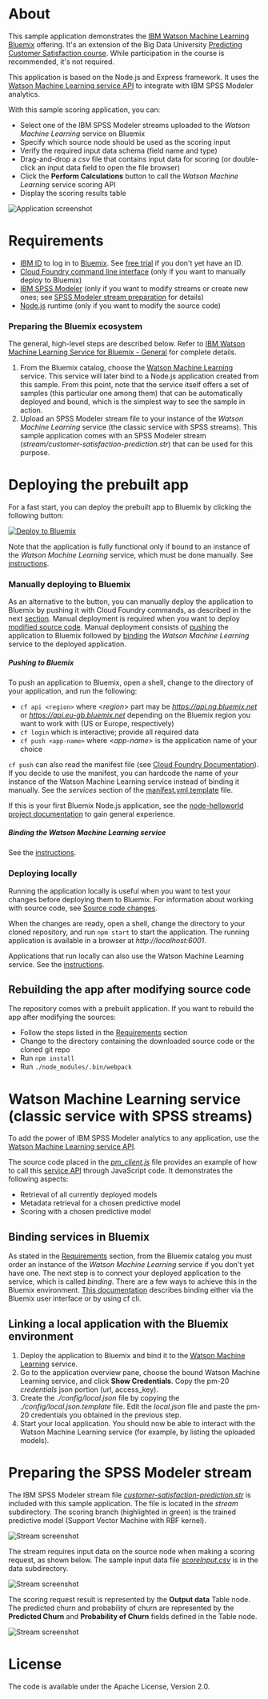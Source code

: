 [ml]: https://console.ng.bluemix.net/catalog/services/ibm-watson-machine-learning/  "ML"
[bm]: https://console.ng.bluemix.net/
[general]: https://github.com/pmservice/drug-selection/blob/master/documentation/IBM%20Watson%20Machine%20Learning%20for%20Bluemix%20-%20General.pdf
[pa-api]: https://console.ng.bluemix.net/docs/services/PredictiveModeling/index-gentopic1.html#pm_service_api

# About
This sample application demonstrates the [IBM Watson Machine Learning][ml] [Bluemix][bm] offering. It's an extension of the Big Data University [Predicting Customer Satisfaction course](https://courses.bigdatauniversity.com/courses/course-v1%3ABigDataUniversity%2BPA0103EN%2B2016/). While participation in the course is recommended, it's not required.

This application is based on the Node.js and Express framework. It uses the [Watson Machine Learning service API](https://console.ng.bluemix.net/docs/services/PredictiveModeling/index-gentopic1.html#pm_service_api) to integrate with IBM SPSS Modeler analytics.

With this sample scoring application, you can:

* Select one of the IBM SPSS Modeler streams uploaded to the *Watson Machine Learning* service on Bluemix
* Specify which source node should be used as the scoring input
* Verify the required input data schema (field name and type)
* Drag-and-drop a *csv* file that contains input data for scoring (or double-click an input data field to open the file browser)
* Click the **Perform Calculations** button to call the *Watson Machine Learning* service scoring API
* Display the scoring results table

![Application screenshot](/doc/app-scr.png)


# Requirements
* [IBM ID](https://www.ibm.com/account/profile/us?page=reg) to log in to [Bluemix][bm]. See [free trial](http://www.ibm.com/developerworks/cloud/library/cl-bluemix-fundamentals-start-your-free-trial/index.html) if you don't yet have an ID.
* [Cloud Foundry command line interface](https://github.com/cloudfoundry/cli/releases) (only if you want to manually deploy to Bluemix)
* [IBM SPSS Modeler](http://ibm.com/tryspss) (only if you want to modify streams or create new ones; see [SPSS Modeler stream preparation](#spss-modeler-stream-preparation) for details)
* [Node.js](https://nodejs.org) runtime (only if you want to modify the source code)

### Preparing the Bluemix ecosystem
The general, high-level steps are described below. Refer to [IBM Watson Machine Learning Service for Bluemix - General][general] for complete details.

1. From the Bluemix catalog, choose the [Watson Machine Learning][ml] service. This service will later bind to a Node.js application created from this sample. From this point, note that the service itself offers a set of samples (this particular one among them) that can be automatically deployed and bound, which is the simplest way to see the sample in action.
2. Upload an SPSS Modeler stream file to your instance of the *Watson Machine Learning* service (the classic service with SPSS streams). This sample application comes with an SPSS Modeler stream (*stream/customer-satisfaction-prediction.str*) that can be used for this purpose.


# Deploying the prebuilt app
For a fast start, you can deploy the prebuilt app to Bluemix by clicking the following button:

[![Deploy to Bluemix](https://bluemix.net/deploy/button.png)](https://bluemix.net/deploy?repository=https://github.com/pmservice/customer-satisfaction-prediction)

Note that the application is fully functional only if bound to an instance of the *Watson Machine Learning* service, which must be done manually. See [instructions](#binding-services-in-bluemix).

### Manually deploying to Bluemix
As an alternative to the button, you can manually deploy the application to Bluemix by pushing it with Cloud Foundry commands, as described in the next [section](#push-to-bluemix). Manual deployment is required when you want to deploy [modified source code](#source-code-changes). Manual deployment consists of [pushing](#push-to-bluemix) the application to Bluemix followed by [binding](#binding-services-in-bluemix) the *Watson Machine Learning* service to the deployed application.

##### Pushing to Bluemix
To push an application to Bluemix, open a shell, change to the directory of your application, and run the following:

* `cf api <region>` where <*region*> part may be *https://api.ng.bluemix.net* or *https://api.eu-gb.bluemix.net* depending on the Bluemix region you want to work with (US or Europe, respectively)
* `cf login` which is interactive; provide all required data
* `cf push <app-name>` where <*app-name*> is the application name of your choice

`cf push` can also read the manifest file (see [Cloud Foundry Documentation](http://docs.cloudfoundry.org/devguide/deploy-apps/manifest.html)). If you decide to use the manifest, you can hardcode the name of your instance of the Watson Machine Learning service instead of binding it manually. See the *services* section of the [manifest.yml.template](manifest.yml.template) file.

If this is your first Bluemix Node.js application, see the [node-helloworld project documentation](https://github.com/IBM-Bluemix/node-helloworld) to gain general experience.

##### Binding the Watson Machine Learning service
See the [instructions](#binding-services-in-bluemix).

### Deploying locally
Running the application locally is useful when you want to test your changes before deploying them to Bluemix. For information about working with source code, see [Source code changes](#source-code-changes).

When the changes are ready, open a shell, change the directory to your cloned repository, and run `npm start` to start the application. The running application is available in a browser at *http://localhost:6001*.

Applications that run locally can also use the Watson Machine Learning service. See the [instructions](#link-local-application-with-the-bluemix-environment).

## Rebuilding the app after modifying source code
The repository comes with a prebuilt application. If you want to rebuild the app after modifying the sources:

* Follow the steps listed in the [Requirements](#requirements) section
* Change to the directory containing the downloaded source code or the cloned git repo
* Run `npm install`
* Run `./node_modules/.bin/webpack`


# Watson Machine Learning service (classic service with SPSS streams)
To add the power of IBM SPSS Modeler analytics to any application, use the [Watson Machine Learning service API][pa-api].

The source code placed in the *[pm_client.js](server/pm_client.js)* file provides an example of how to call this [service API][pa-api] through JavaScript code. It demonstrates the following aspects:

* Retrieval of all currently deployed models
* Metadata retrieval for a chosen predictive model
* Scoring with a chosen predictive model


## Binding services in Bluemix
As stated in the [Requirements](#requirements) section, from the Bluemix catalog you must order an instance of the *Watson Machine Learning* service if you don't yet have one. The next step is to connect your deployed application to the service, which is called *binding*. There are a few ways to achieve this in the Bluemix environment. [This documentation](https://console.ng.bluemix.net/docs/cfapps/ee.html) describes binding either via the Bluemix user interface or by using cf cli.

## Linking a local application with the Bluemix environment
1. Deploy the application to Bluemix and bind it to the [Watson Machine Learning][ml] service.
2. Go to the application overview pane, choose the bound Watson Machine Learning service, and click **Show Credentials**. Copy the pm-20 *credentials* json portion (url, access_key).
3. Create the *./config/local.json* file by copying the *./config/local.json.template* file. Edit the *local.json* file and paste the pm-20 credentials you obtained in the previous step.
4. Start your local application. You should now be able to interact with the Watson Machine Learning service (for example, by listing the uploaded models).


# Preparing the SPSS Modeler stream
The IBM SPSS Modeler stream file *[customer-satisfaction-prediction.str](stream/customer-satisfaction-prediction.str)* is included with this sample application. The file is located in the *stream* subdirectory.
The scoring branch (highlighted in green) is the trained predictive model (Support Vector Machine with RBF kernel).

![Stream screenshot](/doc/stream-scr.png)

The stream requires input data on the source node when making a scoring request, as shown below. The sample input data file *[scoreInput.csv](data/scoreInput.csv)* is in the data subdirectory.

![Stream screenshot](/doc/input-scr.png)

The scoring request result is represented by the **Output data** Table node. The predicted churn and probability of churn are represented by the **Predicted Churn** and **Probability of Churn** fields defined in the Table node.

![Stream screenshot](/doc/output-scr.png)


# License
The code is available under the Apache License, Version 2.0.
